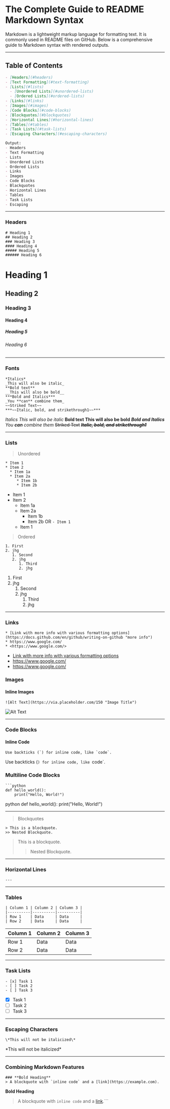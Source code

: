 # The Complete Guide to README Markdown Syntax

Markdown is a lightweight markup language for formatting text. It is commonly used in README files on GitHub. Below is a comprehensive guide to Markdown syntax with rendered outputs.

---

## Table of Contents
```markdown
- [Headers](#headers)
- [Text Formatting](#text-formatting)
- [Lists](#lists)
  - [Unordered Lists](#unordered-lists)
  - [Ordered Lists](#ordered-lists)
- [Links](#links)
- [Images](#images)
- [Code Blocks](#code-blocks)
- [Blockquotes](#blockquotes)
- [Horizontal Lines](#horizontal-lines)
- [Tables](#tables)
- [Task Lists](#task-lists)
- [Escaping Characters](#escaping-characters)

Output:
- Headers
- Text Formatting
- Lists
- Unordered Lists
- Ordered Lists
- Links
- Images
- Code Blocks
- Blackquotes
- Horizontal Lines
- Tables
- Task Lists
- Escaping
```

---

### Headers

```git
# Heading 1
## Heading 2
### Heading 3
#### Heading 4
##### Heading 5
###### Heading 6
```
# Heading 1
## Heading 2
### Heading 3
#### Heading 4
##### Heading 5
###### Heading 6

---

### Fonts
```git
*Italics*
_This will also be italic_
**Bold text**
__This will also be bold__
***Bold and Italics***
_You **can** combine them_
~~Striked Text~~
***~~Italic, bold, and strikethrough1~~***
```
*Italics*
_This will also be italic_
**Bold text**
__This will also be bold__
***Bold and Italics***
_You **can** combine them_
~~Striked Text~~
***~~Italic, bold, and strikethrough1~~***	

---

### Lists
> Unordered
```git
* Item 1
* Item 2
  * Item 1a
  * Item 2a
     * Item 1b
     * Item 2b
```
* Item 1
* Item 2
  * Item 1a
  * Item 2a
     * Item 1b
     * Item 2b
OR `- Item 1`
   - Item 1
   
> Ordered
```git
1. First
2. jhg
   1. Second
   2. jhg
      1. Third
      2. jhg
```
1. First
2. jhg
   1. Second
   2. jhg
      1. Third
      2. jhg
      
---

### Links
```git
* [Link with more info with various formatting options](https://docs.github.com/en/github/writing-on-github "more info")
* https://www.google.com/
* <https://www.google.com/>
```
* [Link with more info with various formatting options](https://docs.github.com/en/github/writing-on-github "more info")
* https://www.google.com/
* <https://www.google.com/>

### Images
#### Inline Images
```git
![Alt Text](https://via.placeholder.com/150 "Image Title")
```
![Alt Text](https://via.placeholder.com/150 "Image Title")

---

### Code Blocks
#### Inline Code
```git
Use backticks (`) for inline code, like `code`.
```
Use backticks (`) for inline code, like `code`.

### Multiline Code Blocks
```git
```python
def hello_world():
    print("Hello, World!")
```
python
def hello_world():
    print("Hello, World!")

---

> Blockquotes
```git
> This is a blockquote.
>> Nested Blockquote.
```
> This is a blockquote.
>> Nested Blockquote.

---

### Horizontal Lines
```git
---
```
---

### Tables
```git
| Column 1 | Column 2 | Column 3 |
|----------|----------|----------|
| Row 1    | Data     | Data     |
| Row 2    | Data     | Data     |
```
| Column 1 | Column 2 | Column 3 |
|----------|----------|----------|
| Row 1    | Data     | Data     |
| Row 2    | Data     | Data     |

---

### Task Lists
```git
- [x] Task 1
- [ ] Task 2
- [ ] Task 3
```
- [x] Task 1
- [ ] Task 2
- [ ] Task 3

---

### Escaping Characters
```git
\*This will not be italicized\*
```
\*This will not be italicized\*

---

### Combining Markdown Features
```git
### **Bold Heading**
> A blockquote with `inline code` and a [link](https://example.com).
```
**Bold Heading**
> A blockquote with `inline code` and a [link](https://example.com).```
